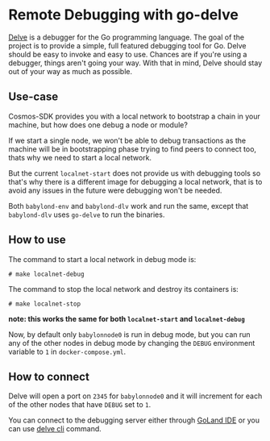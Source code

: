 # Remote Debugging with go-delve

[Delve](https://github.com/go-delve/delve) is a debugger for the Go programming language. The goal of the project is to provide a simple, full featured debugging tool for Go. Delve should be easy to invoke and easy to use. Chances are if you're using a debugger, things aren't going your way. With that in mind, Delve should stay out of your way as much as possible.

## Use-case

Cosmos-SDK provides you with a local network to bootstrap a chain in your machine, but how does one debug a node or module?

If we start a single node, we won't be able to debug transactions as the machine will be in bootstrapping phase trying to find peers to connect too, thats why we need to start a local network.

But the current `localnet-start` does not provide us with debugging tools so that's why there is a different image for debugging a local network, that is to avoid any issues in the future were debugging won't be needed.

Both `babylond-env` and `babylond-dlv` work and run the same, except that `babylond-dlv` uses `go-delve` to run the binaries.

## How to use

The command to start a local network in debug mode is:

```shell
# make localnet-debug
```

The command to stop the local network and destroy its containers is:

```shell
# make localnet-stop
```

__note: this works the same for both `localnet-start` and `localnet-debug`__

Now, by default only `babylonnode0` is run in debug mode, but you can run any of the other nodes in debug mode by changing the `DEBUG` environment variable to `1` in `docker-compose.yml`.

## How to connect

Delve will open a port on `2345` for `babylonnode0` and it will increment for each of the other nodes that have `DEBUG` set to `1`.

You can connect to the debugging server either through [GoLand IDE](https://www.jetbrains.com/help/go/attach-to-running-go-processes-with-debugger.html)  or you can use  [delve cli](https://github.com/go-delve/delve/blob/master/Documentation/usage/dlv_connect.md) command.
